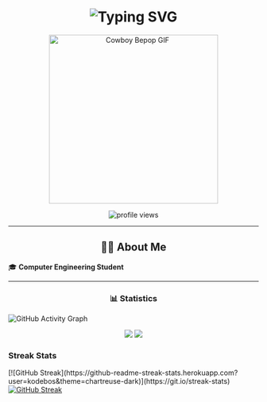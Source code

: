 <h1 align="center">
  <img src="https://readme-typing-svg.demolab.com?font=Fira+Code&pause=1000&center=true&vCenter=true&width=435&color=00FF00&lines=Hi+there+%F0%9F%91%8B%2C+I'm+Kobos" alt="Typing SVG" />
</h1>

<p align="center">
  <img src="https://media0.giphy.com/media/v1.Y2lkPTc5MGI3NjExMGRhZGxzY2trejk3MGxjOTltZXY3dGwwcDlzNmt5Mm1mNWhpaTljcCZlcD12MV9pbnRlcm5hbF9naWZfYnlfaWQmY3Q9Zw/11KzOet1ElBDz2/giphy.gif" width="340" alt="Cowboy Bepop GIF" />
</p>

<p align="center">
  <img src="https://komarev.com/ghpvc/?username=kcodebos&label=Visitors&color=orange&style=flat-square" alt="profile views"/>
</p>

---

<h2 align="center">👩‍💻 About Me</h2>

🎓 **Computer Engineering Student**

---

<h3 align="center">📊 Statistics</h3>

![GitHub Activity Graph](https://github-readme-activity-graph.vercel.app/graph?username=Kobos&theme=chartreuse-dark)

<p align="center">
  <img src="https://github-readme-stats.vercel.app/api?username=kodebos&show_icons=true&theme=chartreuse-dark" />
  <img src="https://github-readme-stats.vercel.app/api/top-langs/?username=kodebos&layout=compact&theme=chartreuse-dark" />
</p>

<h3 aling="center"> Streak Stats </h3>
[![GitHub Streak](https://github-readme-streak-stats.herokuapp.com?user=kodebos&theme=chartreuse-dark)](https://git.io/streak-stats)
<a href="https://git.io/streak-stats"><img src="https://github-readme-streak-stats.herokuapp.com?user=kodebos&theme=chartreuse-dark" alt="GitHub Streak" /></a>
